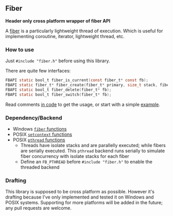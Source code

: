## Fiber

**Header only cross platform wrapper of fiber API**

A [fiber](https://en.wikipedia.org/wiki/Fiber_(computer_science)) is a particularly lightweight thread of execution. Which is useful for implementing coroutine, iterator, lightweight thread, etc.

### How to use

Just `#include "fiber.h"` before using this library.

There are quite few interfaces:

~~~~~~~~~~c
FBAPI static bool_t fiber_is_current(const fiber_t* const fb);
FBAPI static fiber_t* fiber_create(fiber_t* primary, size_t stack, fiber_proc run, void* userdata);
FBAPI static bool_t fiber_delete(fiber_t* fb);
FBAPI static bool_t fiber_switch(fiber_t* fb);
~~~~~~~~~~

Read comments [in code](fiber.h) to get the usage, or start with a simple [example](test.c).

### Dependency/Backend

* Windows [`fiber` functions](https://msdn.microsoft.com/en-us/library/windows/desktop/ms684847(v=vs.85).aspx#fiber_functions)
* POSIX [`setcontext` functions](https://en.wikipedia.org/wiki/Setcontext)
* POSIX [`pthread` functions](https://en.wikipedia.org/wiki/POSIX_Threads)
	* Threads have isolate stacks and are parallelly executed; while fibers are serially executed. This `pthread` backend runs serially to simulate fiber concurrency with isolate stacks for each fiber
	* Define an `FB_PTHREAD` before `#include "fiber.h"` to enable the threaded backend

### Drafting

This library is supposed to be cross platform as possible. However it's drafting because I've only implemented and tested it on Windows and POSIX systems. Supporting for more platforms will be added in the future; any pull requests are welcome.
